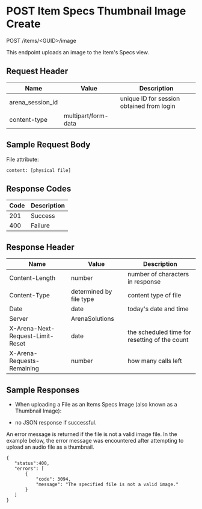 # POST Item Specs Thumbnail Image Create


POST /items/&lt;GUID&gt;/image

This endpoint uploads an image to the Item's  Specs view.

## Request Header

| Name | Value | Description |
|  --- |  --- |  --- | 
| arena_session_id |   | unique ID for session obtained from login |
| content\-type | multipart/form\-data |   |

## Sample Request Body
File attribute:

```
content: [physical file]
```
## Response Codes

| Code | Description |
|  --- |  --- | 
| 201 | Success |
| 400 | Failure |

## Response Header

| Name | Value | Description |
|  --- |  --- |  --- | 
| Content\-Length | number | number of characters in response |
| Content\-Type | determined by file type | content type of file |
| Date | date | today's date and time |
| Server | ArenaSolutions |   |
| X\-Arena\-Next\-Request\-Limit\-Reset  | date | the scheduled time for resetting of the count |
| X\-Arena\-Requests\-Remaining  | number | how many calls left |

## Sample Responses
* When uploading a File as an Items Specs Image \(also known as a Thumbnail Image\):

* no JSON response if successful.

An error message is returned if the file is not a valid image file. In the example below, the error message was encountered after attempting to upload an audio file as a thumbnail.

```
{
   "status":400,
   "errors": [
       {
           "code": 3094,
           "message": "The specified file is not a valid image."
       }
   ]
}
```
